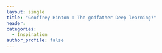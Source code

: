```yaml
---
layout: single
title: "Geoffrey Hinton : The godfather Deep learning?"
header:
categories:
  - Inspiration
author_profile: false
---
```

<!---
Interview 
- High School friedn -> mathematics bettwe then him states -> the brain uses holigram -> Whats a holigram? "Lashes experiement with mice where u chop bits of rats brains and where bits of brains are distrib uted over the whole brain" 
- university -> physiology + physics -> became a carpenter -> when to cmabridge to study AI -> where his professor just finsihed working with NN 
- PHD in AI -> couldnt get jobs in britian -> when to America (California)
- Ron Williams, between us developed the backprop algorithm, it was mainly David Rumelhart's idea. Paul Werbos had published it already quite a few years earlier, but nobody paid it much attention. And there were other people who'd developed very similar algorithms, it's not clear what's meant by backprop. But using the chain rule to get derivatives was not a novel idea. -> Back propigation 
- which one is the most exited? So I think the most beautiful one is the work I do with Terry Sejnowski on Boltzmann machines. So we discovered there was this really, really simple learning algorithm that applied to great big density connected nets where you could only see a few of the nodes. So it would learn hidden representations and it was a very simple algorithm. And it looked like the kind of thing you should be able to get in a brain because each synapse only needed to know about the behavior of the two neurons it was directly connected to.
- Finish wathcing it
--!>
